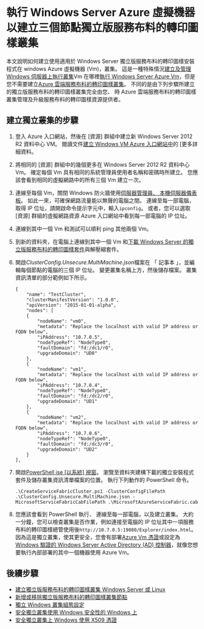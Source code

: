 <properties
   pageTitle="執行 Windows Azure Vm 以建立獨立叢集 |Microsoft Azure"
   description="瞭解如何建立及管理在執行 Windows Server Azure 虛擬機器上 Azure 服務布料的轉印圖樣叢集。"
   services="service-fabric"
   documentationCenter=".net"
   authors="dsk-2015"
   manager="timlt"
   editor=""/>

<tags
   ms.service="service-fabric"
   ms.devlang="dotnet"
   ms.topic="article"
   ms.tgt_pltfrm="NA"
   ms.workload="NA"
   ms.date="08/05/2016"
   ms.author="dkshir;chackdan"/>



# <a name="create-a-three-node-standalone-service-fabric-cluster-with-azure-virtual-machines-running-windows-server"></a>執行 Windows Server Azure 虛擬機器以建立三個節點獨立版服務布料的轉印圖樣叢集

本文說明如何建立使用適用於 Windows Server 獨立版服務布料的轉印圖樣安裝程式在 windows Azure 虛擬機器 (Vm)，叢集。 這是一種特殊情況[建立及管理 Windows 伺服器上執行叢集](service-fabric-cluster-creation-for-windows-server.md)Vm 在哪裡[執行 Windows Server Azure Vm](../virtual-machines/virtual-machines-windows-hero-tutorial.md)，但是您不需要建立[Azure 雲端服務布料的轉印圖樣叢集](service-fabric-cluster-creation-via-portal.md)。 不同的是由下列步驟所建立的獨立版服務布料的轉印圖樣叢集完全由您、 時 Azure 雲端服務布料的轉印圖樣叢集管理及升級服務布料的轉印圖樣資源提供者。


## <a name="steps-to-create-the-standalone-cluster"></a>建立獨立叢集的步驟

1. 登入 Azure 入口網站，然後在 [資源] 群組中建立新 Windows Server 2012 R2 資料中心 VM。 閱讀文件[建立 Windows VM Azure 入口網站中](../virtual-machines/virtual-machines-windows-hero-tutorial.md)的 [更多詳細資料。
2. 將相同的 [資源] 群組中的幾個更多在 Windows Server 2012 R2 資料中心 Vm。 確定每個 Vm 具有相同的系統管理員使用者名稱和密碼時所建立。 您應該會看到相同的虛擬網路中的所有三個 Vm 建立一次。
3. 連線至每個 Vm，關閉 Windows 防火牆使用[伺服器管理員、 本機伺服器儀表板](https://technet.microsoft.com/library/jj134147.aspx)。 如此一來，可確保網路流量能以無聲的電腦之間。 連線至每一部電腦，取得 IP 位址，請開啟命令提示字元中，輸入`ipconfig`。 或者，您可以選取 [資源] 群組的虛擬網路資源 Azure 入口網站中看到每一部電腦的 IP 位址。
4. 連線到其中一個 Vm 和測試可以順利 ping 其他兩個 Vm。
5. 到新的資料夾，在電腦上連線到其中一個 Vm 和[下載 Windows Server 的獨立版服務布料的轉印圖樣套件](http://go.microsoft.com/fwlink/?LinkId=730690)與解壓縮套件。
6. 開啟*ClusterConfig.Unsecure.MultiMachine.json*檔案在 「 記事本 」，並編輯每個節點的電腦的三個 IP 位址。 變更叢集名稱上方，然後儲存檔案。  叢集資訊清單的部分範例如下所示。

    ```
    {
        "name": "TestCluster",
        "clusterManifestVersion": "1.0.0",
        "apiVersion": "2015-01-01-alpha",
        "nodes": [
        {
            "nodeName": "vm0",
            "metadata": "Replace the localhost with valid IP address or FQDN below",
            "iPAddress": "10.7.0.5",
            "nodeTypeRef": "NodeType0",
            "faultDomain": "fd:/dc1/r0",
            "upgradeDomain": "UD0"
        },
        {
            "nodeName": "vm1",
            "metadata": "Replace the localhost with valid IP address or FQDN below",
            "iPAddress": "10.7.0.4",
            "nodeTypeRef": "NodeType0",
            "faultDomain": "fd:/dc2/r0",
            "upgradeDomain": "UD1"
        },
        {
            "nodeName": "vm2",
            "metadata": "Replace the localhost with valid IP address or FQDN below",
            "iPAddress": "10.7.0.6",
            "nodeTypeRef": "NodeType0",
            "faultDomain": "fd:/dc3/r0",
            "upgradeDomain": "UD2"
        }
    ],
    ```

7. 開啟[PowerShell ise [以系統] 視窗](https://msdn.microsoft.com/powershell/scripting/core-powershell/ise/introducing-the-windows-powershell-ise)。 瀏覽至資料夾建構下載的獨立安裝程式套件及儲存叢集資訊清單檔案的位置。 執行下列動作的 PowerShell 命令。

    ```
    .\CreateServiceFabricCluster.ps1 -ClusterConfigFilePath .\ClusterConfig.Unsecure.MultiMachine.json -MicrosoftServiceFabricCabFilePath .\MicrosoftAzureServiceFabric.cab
    ```

8. 您應該會看到 PowerShell 執行、 連線至每一部電腦，以及建立叢集。 大約一分鐘，您可以檢查叢集是否作業，例如連接至電腦的 IP 位址其中一項服務布料的轉印圖樣總管使用後`http://10.7.0.5:19080/Explorer/index.html`。 因為這是獨立叢集，使其更安全，您會有部署[Azure Vm 憑證](service-fabric-windows-cluster-x509-security.md)或設定為[Windows 驗證的 Windows Server Active Directory (AD) 控制器](service-fabric-windows-cluster-windows-security.md)，就像您想要執行內部部署的其中一個機器使用 Azure Vm。


## <a name="next-steps"></a>後續步驟
- [建立獨立版服務布料的轉印圖樣叢集 Windows Server 或 Linux](service-fabric-deploy-anywhere.md)
- [新增或移除獨立版服務布料的轉印圖樣叢集節點](service-fabric-cluster-windows-server-add-remove-nodes.md)
- [獨立 Windows 叢集組態設定](service-fabric-cluster-manifest.md)
- [安全獨立叢集使用 Windows 安全性的 Windows 上](service-fabric-windows-cluster-windows-security.md)
- [安全獨立叢集上 Windows 使用 X509 憑證](service-fabric-windows-cluster-x509-security.md)
